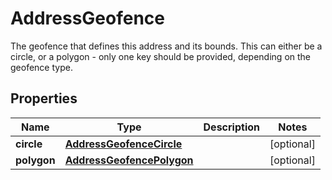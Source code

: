 

# AddressGeofence

The geofence that defines this address and its bounds. This can either be a circle, or a polygon - only one key should be provided, depending on the geofence type.
## Properties

Name | Type | Description | Notes
------------ | ------------- | ------------- | -------------
**circle** | [**AddressGeofenceCircle**](AddressGeofenceCircle.md) |  |  [optional]
**polygon** | [**AddressGeofencePolygon**](AddressGeofencePolygon.md) |  |  [optional]



